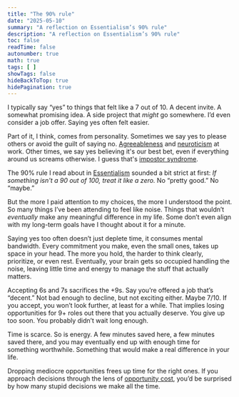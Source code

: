 ```yaml
---
title: "The 90% rule"
date: "2025-05-10"
summary: "A reflection on Essentialism’s 90% rule"
description: "A reflection on Essentialism’s 90% rule"
toc: false
readTime: false
autonumber: true
math: true
tags: [ ]
showTags: false
hideBackToTop: true
hidePagination: true
---
```


I typically say “yes” to things that felt like a 7 out of 10. A decent invite. A somewhat promising idea. A side project
that *might* go somewhere. I’d even consider a job offer. Saying yes often felt easier.

Part of it, I think, comes from personality. Sometimes we say yes to please others or avoid the guilt of saying
no. [Agreeableness] and [neuroticism] at work. Other times, we say yes believing it's our best bet, even if everything
around us screams otherwise. I guess that's [impostor syndrome].

The 90% rule I read about in [Essentialism] sounded a bit strict at first: *If something isn't a 90 out of 100, treat it
like a zero.* No “pretty good.” No “maybe.”

But the more I paid attention to my choices, the more I understood the point. So many things I’ve been attending to feel
like noise. Things that wouldn’t *eventually* make any meaningful difference in my life. Some don’t even align with my
long-term goals have I thought about it for a minute.

Saying yes too often doesn’t just deplete time, it consumes mental bandwidth. Every commitment you make, even the small
ones, takes up space in your head. The more you hold, the harder to think clearly, prioritize, or even rest. Eventually,
your brain gets so occupied handling the noise, leaving little time and energy to manage the stuff that actually
matters.

Accepting 6s and 7s sacrifices the +9s. Say you’re offered a job that’s “decent.” Not bad enough to decline, but not
exciting either. Maybe 7/10. If you accept, you won’t look further, at least for a while. That implies losing
opportunities for 9+ roles out there that you actually deserve. You give up too soon. You probably didn’t wait long
enough.

Time is scarce. So is energy. A few minutes saved here, a few minutes saved there, and you may eventually end up with
enough time for something worthwhile. Something that would make a real difference in your life.

Dropping mediocre opportunities frees up time for the right ones. If you approach decisions through the lens
of [opportunity cost], you’d be surprised by how many stupid decisions we make all the time.

[Agreeableness]: https://en.wikipedia.org/wiki/Agreeableness

[neuroticism]: https://en.wikipedia.org/wiki/Neuroticism

[impostor syndrome]: https://en.wikipedia.org/wiki/Impostor_syndrome

[Essentialism]: https://www.goodreads.com/book/show/18077875

[opportunity cost]: https://www.econlib.org/library/Enc/OpportunityCost.html
